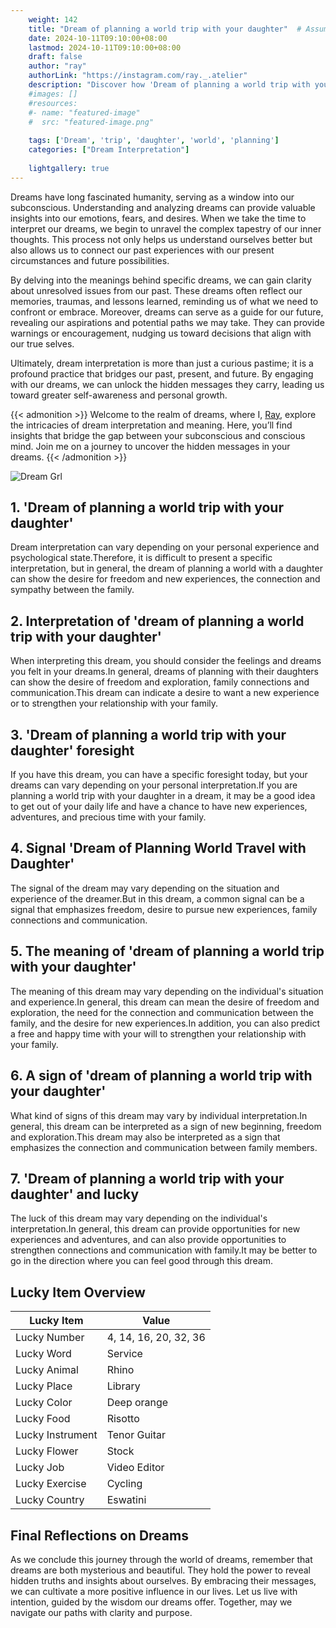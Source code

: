 ```yaml
---
    weight: 142
    title: "Dream of planning a world trip with your daughter"  # Assuming 'title' column exists
    date: 2024-10-11T09:10:00+08:00
    lastmod: 2024-10-11T09:10:00+08:00
    draft: false
    author: "ray"
    authorLink: "https://instagram.com/ray._.atelier"
    description: "Discover how 'Dream of planning a world trip with your daughter' can interpret your future and uncover its significant meanings in your life."
    #images: []
    #resources:
    #- name: "featured-image"
    #  src: "featured-image.png"
    
    tags: ['Dream', 'trip', 'daughter', 'world', 'planning']
    categories: ["Dream Interpretation"]
    
    lightgallery: true
---
```

    
Dreams have long fascinated humanity, serving as a window into our subconscious. Understanding and analyzing dreams can provide valuable insights into our emotions, fears, and desires. When we take the time to interpret our dreams, we begin to unravel the complex tapestry of our inner thoughts. This process not only helps us understand ourselves better but also allows us to connect our past experiences with our present circumstances and future possibilities.

By delving into the meanings behind specific dreams, we can gain clarity about unresolved issues from our past. These dreams often reflect our memories, traumas, and lessons learned, reminding us of what we need to confront or embrace. Moreover, dreams can serve as a guide for our future, revealing our aspirations and potential paths we may take. They can provide warnings or encouragement, nudging us toward decisions that align with our true selves.

Ultimately, dream interpretation is more than just a curious pastime; it is a profound practice that bridges our past, present, and future. By engaging with our dreams, we can unlock the hidden messages they carry, leading us toward greater self-awareness and personal growth.

{{< admonition >}}
Welcome to the realm of dreams, where I, [Ray](https://instagram.com/ray._.atelier), explore the intricacies of dream interpretation and meaning. Here, you’ll find insights that bridge the gap between your subconscious and conscious mind. Join me on a journey to uncover the hidden messages in your dreams.
{{< /admonition >}}

![Dream Grl](https://cdn.pixabay.com/photo/2017/11/02/03/35/gothic-2910057_1280.jpg "Dream Grl")

## 1. 'Dream of planning a world trip with your daughter'
Dream interpretation can vary depending on your personal experience and psychological state.Therefore, it is difficult to present a specific interpretation, but in general, the dream of planning a world with a daughter can show the desire for freedom and new experiences, the connection and sympathy between the family.

## 2. Interpretation of 'dream of planning a world trip with your daughter'
When interpreting this dream, you should consider the feelings and dreams you felt in your dreams.In general, dreams of planning with their daughters can show the desire of freedom and exploration, family connections and communication.This dream can indicate a desire to want a new experience or to strengthen your relationship with your family.

## 3. 'Dream of planning a world trip with your daughter' foresight
If you have this dream, you can have a specific foresight today, but your dreams can vary depending on your personal interpretation.If you are planning a world trip with your daughter in a dream, it may be a good idea to get out of your daily life and have a chance to have new experiences, adventures, and precious time with your family.

## 4. Signal 'Dream of Planning World Travel with Daughter'
The signal of the dream may vary depending on the situation and experience of the dreamer.But in this dream, a common signal can be a signal that emphasizes freedom, desire to pursue new experiences, family connections and communication.

## 5. The meaning of 'dream of planning a world trip with your daughter'
The meaning of this dream may vary depending on the individual's situation and experience.In general, this dream can mean the desire of freedom and exploration, the need for the connection and communication between the family, and the desire for new experiences.In addition, you can also predict a free and happy time with your will to strengthen your relationship with your family.

## 6. A sign of 'dream of planning a world trip with your daughter'
What kind of signs of this dream may vary by individual interpretation.In general, this dream can be interpreted as a sign of new beginning, freedom and exploration.This dream may also be interpreted as a sign that emphasizes the connection and communication between family members.

## 7. 'Dream of planning a world trip with your daughter' and lucky
The luck of this dream may vary depending on the individual's interpretation.In general, this dream can provide opportunities for new experiences and adventures, and can also provide opportunities to strengthen connections and communication with family.It may be better to go in the direction where you can feel good through this dream.

## Lucky Item Overview
| Lucky Item          | Value              |
|---------------|--------------------|
| Lucky Number        | 4, 14, 16, 20, 32, 36  |
| Lucky Word          | Service |
| Lucky Animal        | Rhino |
| Lucky Place         | Library     |
| Lucky Color         | Deep orange     |
| Lucky Food          | Risotto      |
| Lucky Instrument    | Tenor Guitar |
| Lucky Flower        | Stock    |
| Lucky Job           | Video Editor       |
| Lucky Exercise      | Cycling  |
| Lucky Country       | Eswatini    |


##  Final Reflections on Dreams

As we conclude this journey through the world of dreams, remember that dreams are both mysterious and beautiful. They hold the power to reveal hidden truths and insights about ourselves. By embracing their messages, we can cultivate a more positive influence in our lives. Let us live with intention, guided by the wisdom our dreams offer. Together, may we navigate our paths with clarity and purpose.
